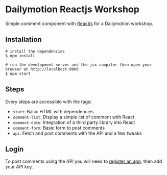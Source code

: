 # Dailymotion Reactjs Workshop

Simple comment component with [Reactjs](http://facebook.github.io/react/) for a Dailymotion workshop.

## Installation

    # install the dependencies
    $ npm install

    # run the development server and the jsx compiler then open your browser at http://localhost:8000
    $ npm start

## Steps

Every steps are accessible with the tags:

* `start`: Basic HTML with dependencies
* `comment-list`: Display a simple list of comment with React
* `comment-date`: Integration of a third party library into React
* `comment-form`: Basic form to post comments
* `api`: Fetch and post comments with the API and a few tweaks

## Login

To post comments using the API you will need to [register an app](http://www.dailymotion.com/profile/developer/new), then add your API key.
